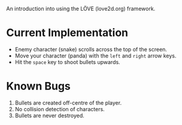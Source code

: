 An introduction into using the LÖVE (love2d.org) framework.

# Current Implementation
* Enemy character (snake) scrolls across the top of the screen.
* Move your character (panda) with the `left` and `right` arrow keys.
* Hit the `space` key to shoot bullets upwards.

# Known Bugs
1. Bullets are created off-centre of the player.
1. No collision detection of characters.
1. Bullets are never destroyed.
